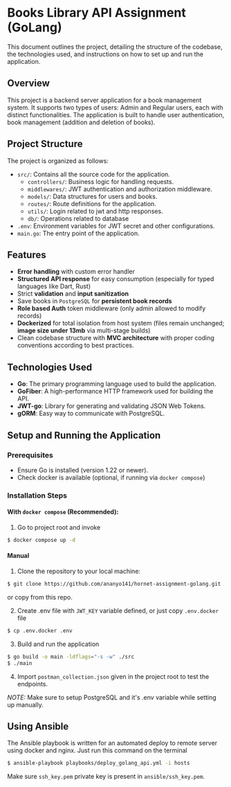 # Books Library API Assignment (GoLang)

This document outlines the project, detailing the structure of the codebase, the technologies used, and instructions on how to set up and run the application.

## Overview

This project is a backend server application for a book management system. It supports two types of users: Admin and Regular users, each with distinct functionalities. The application is built to handle user authentication, book management (addition and deletion of books).

## Project Structure

The project is organized as follows:

- `src/`: Contains all the source code for the application.
  - `controllers/`: Business logic for handling requests.
  - `middlewares/`: JWT authentication and authorization middleware.
  - `models/`: Data structures for users and books.
  - `routes/`: Route definitions for the application.
  - `utils/`: Login related to jwt and http responses.
  - `db/`: Operations related to database
- `.env`: Environment variables for JWT secret and other configurations.
- `main.go`: The entry point of the application.

## Features

- **Error handling** with custom error handler
- **Structured API response** for easy consumption (especially for typed languages like Dart, Rust)
- Strict **validation** and **input sanitization**
- Save books in `PostgreSQL` for **persistent book records**
- **Role based Auth** token middleware (only admin allowed to modify records)
- **Dockerized** for total isolation from host system (files remain unchanged; **image size under 13mb** via multi-stage builds)
- Clean codebase structure with **MVC architecture** with proper coding conventions according to best practices.

## Technologies Used

- **Go**: The primary programming language used to build the application.
- **GoFiber**: A high-performance HTTP framework used for building the API.
- **JWT-go**: Library for generating and validating JSON Web Tokens.
- **gORM**: Easy way to communicate with PostgreSQL.

## Setup and Running the Application

### Prerequisites

- Ensure Go is installed (version 1.22 or newer).
- Check docker is available (optional, if running via `docker compose`)

### Installation Steps

#### With `docker compose` (Recommended):

1. Go to project root and invoke

```bash
$ docker compose up -d
```

#### Manual

1. Clone the repository to your local machine:

```bash
$ git clone https://github.com/ananyo141/hornet-assignment-golang.git
```

or copy from this repo.

2. Create .env file with `JWT_KEY` variable defined, or just copy `.env.docker` file

```bash
$ cp .env.docker .env
```

3. Build and run the application

```bash
$ go build -o main -ldflags="-s -w" ./src
$ ./main
```

4. Import `postman_collection.json` given in the project root to test the endpoints.

_NOTE:_ Make sure to setup PostgreSQL and it's .env variable while setting up
manually.

## Using Ansible

The Ansible playbook is written for an automated deploy to remote server using
docker and nginx. Just run this command on the terminal

```bash
$ ansible-playbook playbooks/deploy_golang_api.yml -i hosts
```

Make sure `ssh_key.pem` private key is present in `ansible/ssh_key.pem`.
